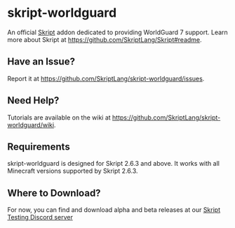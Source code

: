 # skript-worldguard
An official [Skript](https://github.com/SkriptLang/Skript) addon dedicated to providing WorldGuard 7 support.
Learn more about Skript at https://github.com/SkriptLang/Skript#readme.

## Have an Issue?
Report it at https://github.com/SkriptLang/skript-worldguard/issues.

## Need Help?
Tutorials are available on the wiki at https://github.com/SkriptLang/skript-worldguard/wiki.

## Requirements
skript-worldguard is designed for Skript 2.6.3 and above.
It works with all Minecraft versions supported by Skript 2.6.3.

## Where to Download?
For now, you can find and download alpha and beta releases at our [Skript Testing Discord server](https://discord.gg/ZPsZAg6ygu)